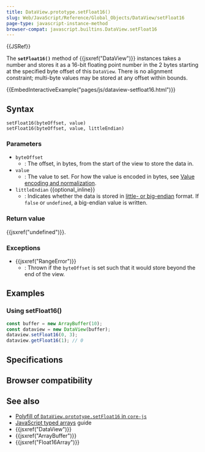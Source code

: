 ```yaml
---
title: DataView.prototype.setFloat16()
slug: Web/JavaScript/Reference/Global_Objects/DataView/setFloat16
page-type: javascript-instance-method
browser-compat: javascript.builtins.DataView.setFloat16
---
```


{{JSRef}}

The **`setFloat16()`** method of {{jsxref("DataView")}} instances takes a number and stores it as a 16-bit floating point number in the 2 bytes starting at the specified byte offset of this `DataView`. There is no alignment constraint; multi-byte values may be stored at any offset within bounds.

{{EmbedInteractiveExample("pages/js/dataview-setfloat16.html")}}

## Syntax

```js-nolint
setFloat16(byteOffset, value)
setFloat16(byteOffset, value, littleEndian)
```

### Parameters

- `byteOffset`
  - : The offset, in bytes, from the start of the view to store the data in.
- `value`
  - : The value to set. For how the value is encoded in bytes, see [Value encoding and normalization](/Web/JavaScript/Reference/Global_Objects/TypedArray#value_encoding_and_normalization).
- `littleEndian` {{optional_inline}}
  - : Indicates whether the data is stored in [little- or big-endian](/Glossary/Endianness) format. If `false` or `undefined`, a big-endian value is written.

### Return value

{{jsxref("undefined")}}.

### Exceptions

- {{jsxref("RangeError")}}
  - : Thrown if the `byteOffset` is set such that it would store beyond the end of the view.

## Examples

### Using setFloat16()

```js
const buffer = new ArrayBuffer(10);
const dataview = new DataView(buffer);
dataview.setFloat16(0, 3);
dataview.getFloat16(1); // 0
```

## Specifications



## Browser compatibility



## See also

- [Polyfill of `DataView.prototype.setFloat16` in `core-js`](https://github.com/zloirock/core-js#float16-methods)
- [JavaScript typed arrays](/Web/JavaScript/Guide/Typed_arrays) guide
- {{jsxref("DataView")}}
- {{jsxref("ArrayBuffer")}}
- {{jsxref("Float16Array")}}
